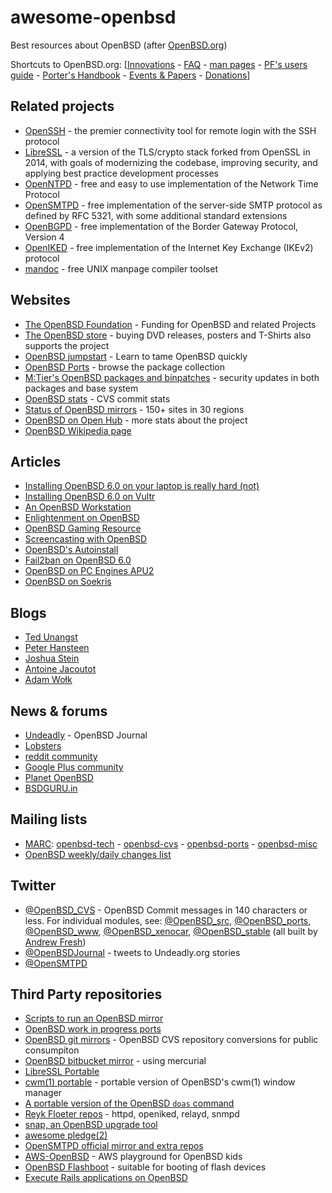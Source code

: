 # awesome-openbsd
Best resources about OpenBSD (after [OpenBSD.org](https://openbsd.org/))

Shortcuts to OpenBSD.org: [[Innovations](https://www.openbsd.org/innovations.html) - [FAQ](https://openbsd.org/faq/) - [man pages](http://man.openbsd.org/) - [PF's users guide](https://www.openbsd.org/faq/pf/) - [Porter's Handbook](https://www.openbsd.org/faq/ports/) - [Events & Papers](https://www.openbsd.org/events.html) - [Donations](https://www.openbsd.org/donations.html)]

## Related projects

* [OpenSSH](http://www.openssh.com/) - the premier connectivity tool for remote login with the SSH protocol
* [LibreSSL](http://www.libressl.org/) - a version of the TLS/crypto stack forked from OpenSSL in 2014, with goals of modernizing the codebase, improving security, and applying best practice development processes
* [OpenNTPD](http://www.openntpd.org/) - free and easy to use implementation of the Network Time Protocol
* [OpenSMTPD](https://www.opensmtpd.org/) - free implementation of the server-side SMTP protocol as defined by RFC 5321, with some additional standard extensions
* [OpenBGPD](http://www.openbgpd.org/) - free implementation of the Border Gateway Protocol, Version 4
* [OpenIKED](http://www.openiked.org/) - free implementation of the Internet Key Exchange (IKEv2) protocol
* [mandoc](http://mdocml.bsd.lv/) - free UNIX manpage compiler toolset

## Websites

* [The OpenBSD Foundation](http://www.openbsdfoundation.org/) - Funding for OpenBSD and related Projects
* [The OpenBSD store](https://openbsdstore.com/) - buying DVD releases, posters and T-Shirts also supports the project
* [OpenBSD jumpstart](http://www.openbsdjumpstart.org/) - Learn to tame OpenBSD quickly
* [OpenBSD Ports](http://www.openports.se/) - browse the package collection
* [M:Tier's OpenBSD packages and binpatches](https://stable.mtier.org/) - security updates in both packages and base system
* [OpenBSD stats](http://www.oxide.org/cvs) - CVS commit stats
* [Status of OpenBSD mirrors](http://spacehopper.org/mirmon/top.html) - 150+ sites in 30 regions
* [OpenBSD on Open Hub](https://www.openhub.net/p/openbsd) - more stats about the project
* [OpenBSD Wikipedia page](https://en.wikipedia.org/wiki/OpenBSD)

## Articles

* [Installing OpenBSD 6.0 on your laptop is really hard (not)](http://sohcahtoa.org.uk/openbsd.html)
* [Installing OpenBSD 6.0 on Vultr](http://50pop.com/v.html)
* [An OpenBSD Workstation](http://eradman.com/posts/openbsd-workstation.html)
* [Enlightenment on OpenBSD](http://enform.haxlab.org/)
* [OpenBSD Gaming Resource](http://satterly.neocities.org/openbsd_games.html)
* [Screencasting with OpenBSD](http://eradman.com/posts/screencasting.html)
* [OpenBSD's Autoinstall](http://eradman.com/posts/autoinstall-openbsd.html)
* [Fail2ban on OpenBSD 6.0](http://blog.gordonturner.ca/2016/11/20/fail2ban-on-openbsd-6-0/)
* [OpenBSD on PC Engines APU2](https://github.com/elad/openbsd-apu2)
* [OpenBSD on Soekris](http://wiki.soekris.info/Installing_OpenBSD)
 
## Blogs

* [Ted Unangst](http://www.tedunangst.com/flak/)
* [Peter Hansteen](https://bsdly.blogspot.com)
* [Joshua Stein](https://jcs.org/)
* [Antoine Jacoutot](https://www.bsdfrog.org/)
* [Adam Wołk](https://blog.tintagel.pl/)

## News & forums

* [Undeadly](http://undeadly.org/) - OpenBSD Journal
* [Lobsters](https://lobste.rs/t/openbsd)
* [reddit community](http://reddit.com/r/openbsd/)
* [Google Plus community](https://plus.google.com/communities/113634135604793474364)
* [Planet OpenBSD](https://bronevichok.ru/openbsd-planet/)
* [BSDGURU.in](https://www.bsdguru.in/t/OpenBSD/)

## Mailing lists

* [MARC](https://marc.info/): [openbsd-tech](http://marc.info/?l=openbsd-tech) - [openbsd-cvs](http://marc.info/?l=openbsd-cvs) - [openbsd-ports](http://marc.info/?l=openbsd-ports) - [openbsd-misc](http://marc.info/?l=openbsd-misc)
* [OpenBSD weekly/daily changes list](http://www.squish.net/log/openbsd-source-changes/)

## Twitter

* [@OpenBSD_CVS](https://twitter.com/OpenBSD_CVS) - OpenBSD Commit messages in 140 characters or less. For individual modules, see: [@OpenBSD_src](https://twitter.com/OpenBSD_src), [@OpenBSD_ports](https://twitter.com/OpenBSD_ports), [@OpenBSD_www](https://twitter.com/OpenBSD_www), [@OpenBSD_xenocar](https://twitter.com/OpenBSD_xenocar), [@OpenBSD_stable](https://twitter.com/OpenBSD_stable) (all built by [Andrew Fresh](https://twitter.com/afresh1))
* [@OpenBSDJournal](https://twitter.com/openbsdjournal) - tweets to Undeadly.org stories
* [@OpenSMTPD](https://twitter.com/opensmtpd)

## Third Party repositories

* [Scripts to run an OpenBSD mirror](https://github.com/bluhm/mirror-openbsd)
* [OpenBSD work in progress ports](https://github.com/jasperla/openbsd-wip)
* [OpenBSD git mirrors](https://github.com/openbsd/) - OpenBSD CVS repository conversions for public consumpiton
* [OpenBSD bitbucket mirror](https://bitbucket.org/braindamaged/openbsd-src) - using mercurial
* [LibreSSL Portable](https://github.com/libressl-portable/portable)
* [cwm(1) portable](https://github.com/chneukirchen/cwm) - portable version of OpenBSD's cwm(1) window manager
* [A portable version of the OpenBSD `doas` command](https://github.com/Duncaen/OpenDoas)
* [Reyk Floeter repos](https://github.com/reyk) - httpd, openiked, relayd, snmpd
* [snap, an OpenBSD upgrade tool](https://github.com/qbit/snap)
* [awesome pledge(2)](https://github.com/PeterTonoli/awesome-pledge)
* [OpenSMTPD official mirror and extra repos](https://github.com/opensmtpd)
* [AWS-OpenBSD](https://github.com/ajacoutot/aws-openbsd) - AWS playground for OpenBSD kids
* [OpenBSD Flashboot](https://github.com/kirei/flashboot) - suitable for booting of flash devices
* [Execute Rails applications on OpenBSD](https://github.com/wesley974/railsonopenbsd)
